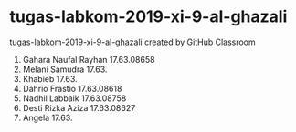 # tugas-labkom-2019-xi-9-al-ghazali
tugas-labkom-2019-xi-9-al-ghazali created by GitHub Classroom
1. Gahara Naufal Rayhan 17.63.08658
2. Melani Samudra 17.63.
3. Khabieb 17.63.
4. Dahrio Frastio 17.63.08618
5. Nadhil Labbaik 17.63.08758
6. Desti Rizka Aziza 17.63.08627
7. Angela 17.63.
